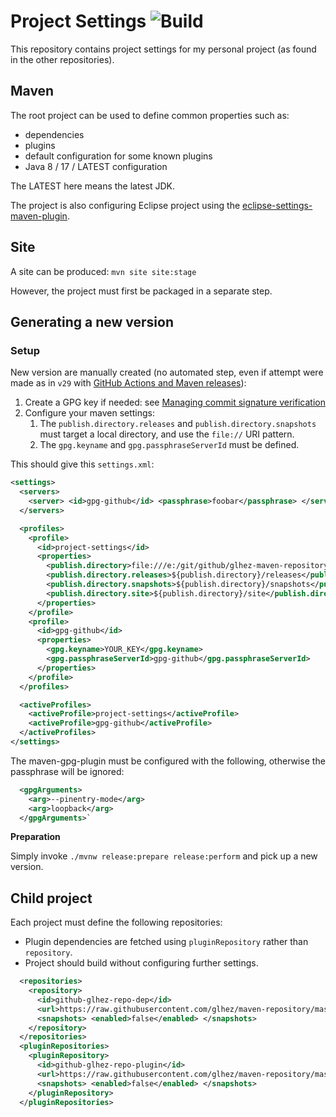 # Project Settings ![Build](https://github.com/glhez/project-settings/workflows/Build/badge.svg)

This repository contains project settings for my personal project (as found in the other repositories).

## Maven

The root project can be used to define common properties such as:

- dependencies
- plugins
- default configuration for some known plugins
- Java 8 / 17 / LATEST configuration

The LATEST here means the latest JDK.

The project is also configuring Eclipse project using the [eclipse-settings-maven-plugin][1].

## Site

A site can be produced: `mvn site site:stage`

However, the project must first be packaged in a separate step.

## Generating a new version

### Setup

New version are manually created (no automated step, even if attempt were made as in `v29` with [GitHub Actions and Maven releases][4]):

1. Create a GPG key if needed: see [Managing commit signature verification][3]
2. Configure your maven settings:
   1. The `publish.directory.releases` and `publish.directory.snapshots` must target a local directory, and use the `file://` URI pattern.
   2. The `gpg.keyname` and `gpg.passphraseServerId` must be defined.

This should give this `settings.xml`:

```xml
<settings>
  <servers>
    <server> <id>gpg-github</id> <passphrase>foobar</passphrase> </server>
  </servers>

  <profiles>
    <profile>
      <id>project-settings</id>
      <properties>
        <publish.directory>file:///e:/git/github/glhez-maven-repository</publish.directory>
        <publish.directory.releases>${publish.directory}/releases</publish.directory.releases>
        <publish.directory.snapshots>${publish.directory}/snapshots</publish.directory.snapshots>
        <publish.directory.site>${publish.directory}/site</publish.directory.site>
      </properties>
    </profile>
    <profile>
      <id>gpg-github</id>
      <properties>
        <gpg.keyname>YOUR_KEY</gpg.keyname>
        <gpg.passphraseServerId>gpg-github</gpg.passphraseServerId>
      </properties>
    </profile>
  </profiles>

  <activeProfiles>
    <activeProfile>project-settings</activeProfile>
    <activeProfile>gpg-github</activeProfile>
  </activeProfiles>
</settings>
```

The maven-gpg-plugin must be configured with the following, otherwise the passphrase will be ignored:

```xml
  <gpgArguments>
    <arg>--pinentry-mode</arg>
    <arg>loopback</arg>
  </gpgArguments>`
```

**Preparation**

Simply invoke `./mvnw release:prepare release:perform` and pick up a new version.

## Child project

Each project must define the following repositories:

- Plugin dependencies are fetched using `pluginRepository` rather than `repository`.
- Project should build without configuring further settings.

```xml
  <repositories>
    <repository>
      <id>github-glhez-repo-dep</id>
      <url>https://raw.githubusercontent.com/glhez/maven-repository/master/releases/</url>
      <snapshots> <enabled>false</enabled> </snapshots>
    </repository>
  </repositories>
  <pluginRepositories>
    <pluginRepository>
      <id>github-glhez-repo-plugin</id>
      <url>https://raw.githubusercontent.com/glhez/maven-repository/master/releases/</url>
      <snapshots> <enabled>false</enabled> </snapshots>
    </pluginRepository>
  </pluginRepositories>
```

[1]: https://github.com/BSI-Business-Systems-Integration-AG/eclipse-settings-maven-plugin
[2]: https://github.com/glhez/maven-repository
[3]: https://docs.github.com/en/free-pro-team@latest/github/authenticating-to-github/managing-commit-signature-verification
[4]: https://blog.frankel.ch/github-actions-maven-releases/
[5]: https://github.com/actions/setup-java

